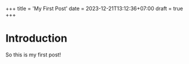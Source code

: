 +++
title = 'My First Post'
date = 2023-12-21T13:12:36+07:00
draft = true
+++

# Introduction

So this is my first post!